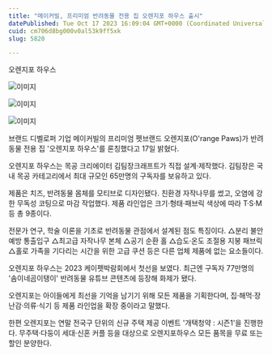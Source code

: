 ```yaml
---
title: "메이커빌, 프리미엄 반려동물 전용 집 오렌지포 하우스 출시"
datePublished: Tue Oct 17 2023 16:09:04 GMT+0000 (Coordinated Universal Time)
cuid: cm706d8bg000v0al53k9ff5xk
slug: 5820

---
```



오렌지포 하우스

![이미지](https://cdn.hashnode.com/res/hashnode/image/upload/v1739259776153/99c4143b-cfae-4613-a0bc-f810b9eb6db0.jpeg)

![이미지](https://cdn.hashnode.com/res/hashnode/image/upload/v1739259777885/dce89c68-cb3e-442f-b25a-41b053dcb640.jpeg)

![이미지](https://cdn.hashnode.com/res/hashnode/image/upload/v1739259780021/c14e221a-4282-473b-aa2f-ec42f9cc82ae.jpeg)

브랜드 디벨로퍼 기업 메이커빌의 프리미엄 펫브랜드 오렌지포(O'range Paws)가 반려동물 전용 집 '오렌지포 하우스'를 론칭했다고 17일 밝혔다.

오렌지포 하우스는 목공 크리에이터 김팀장크래프트가 직접 설계·제작했다. 김팀장은 국내 목공 카테고리에서 최대 규모인 65만명의 구독자를 보유하고 있다.

제품은 치즈, 반려동물 몸체를 모티브로 디자인됐다. 친환경 자작나무를 썼고, 오염에 강한 무독성 코팅으로 마감 작업했다. 제품 라인업은 크기·형태·패브릭 색상에 따라 T·S·M 등 총 9종이다.

전문가 연구, 학술 이론을 기초로 반려동물 관점에서 설계된 점도 특징이다. △분리 불안 예방 통출입구 △최고급 자작나무 본체 △공기 순환 홀 △습도·온도 조절용 지붕 패브릭 △홀로 가족을 기다리는 시간을 위한 고급 쿠션 등은 다른 업체 제품에 없는 요소들이다.

오렌지포 하우스는 2023 케이펫박람회에서 첫선을 보였다. 최근엔 구독자 77만명의 '솜이네곰이탱이' 반려동물 유튜브 콘텐츠에 등장해 화제가 됐다.

오렌지포는 아이들에게 최선을 기억을 남기기 위해 모든 제품을 기획한다며, 집·해먹·장난감·의류·식기 등 제품 라인업을 확장 중이라고 말했다.

한편 오렌지포는 연말 전국구 단위의 신규 주택 제공 이벤트 '개택청약 : 시즌1'을 진행한다. 무주택·다둥이 세대·신혼 커플 등을 대상으로 오렌지포하우스 모든 품목을 무료 또는 할인 분양한다.